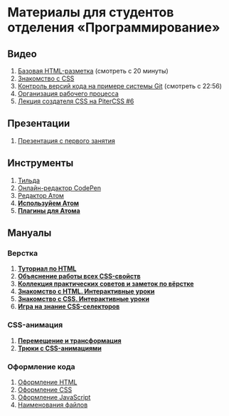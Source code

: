 # Материалы для студентов отделения «Программирование»

## Видео
1. [Базовая HTML-разметка](https://vimeo.com/218187045/1674b0e67c) (смотреть с 20 минуты)
2. [Знакомство с CSS](https://vimeo.com/218493105/da21df93a6)
3. [Контроль версий кода на примере системы Git](https://vimeo.com/184024471/0a237aa6ef) (смотреть с 22:56)
4. [Организация рабочего процесса](https://vimeo.com/184533397/300ae66b05)
5. [Лекция создателя CSS на PiterCSS #6](https://youtu.be/qFeCi6E3e14?t=1h44m18s)

## Презентации
1. [Презентация с первого занятия](https://solarrust.github.io/foxford-camp/slides/internet/assets/player/KeynoteDHTMLPlayer.html#0)


## Инструменты
1. [Тильда](http://tilda.cc/ru/)
2. [Онлайн-редактор CodePen](https://codepen.io/)
3. [Редактор Атом](https://atom.io/)
4. **[Используйем Атом](https://medium.com/@zakharday/%D0%B8%D1%81%D0%BF%D0%BE%D0%BB%D1%8C%D0%B7%D1%83%D0%B5%D0%BC-atom-%D0%B4%D0%BB%D1%8F-%D0%BF%D0%B5%D1%80%D0%B2%D0%BE%D0%B9-%D0%B2%D1%91%D1%80%D1%81%D1%82%D0%BA%D0%B8-8e2ff7aa9ffe)**
5. **[Плагины для Атома](https://www.youtube.com/watch?v=9hZOCQkHb4Y)**

## Мануалы

### Верстка
1. **[Туториал по HTML](http://marksheet.io/html-syntax.html)**
2. **[Объяснение работы всех CSS-свойств](http://cssreference.io/)**
3. **[Коллекция практических советов и заметок по вёрстке](https://habrahabr.ru/post/273471/)**
4. **[Знакомство с HTML. Интерактивные уроки](https://htmlacademy.ru/courses/basic-html)**
5. **[Знакомство с CSS. Интерактивные уроки](https://htmlacademy.ru/courses/basic-css)**
6. **[Игра на знание CSS-селекторов](https://flukeout.github.io/)**

### CSS-анимация
1. **[Перемещение и трансформация](https://habrahabr.ru/post/135816/)**
2. **[Трюки с CSS-анимациями](https://habrahabr.ru/company/nordavind/blog/209462/)**

### Оформление кода
1. [Оформление HTML](https://netology-university.bitbucket.io/codestyle/html/)
2. [Оформление CSS](https://netology-university.bitbucket.io/codestyle/css/)
3. [Оформление JavaScript](https://netology-university.bitbucket.io/codestyle/javascript/)
4. [Наименования файлов](https://netology-university.bitbucket.io/codestyle/naming/)
